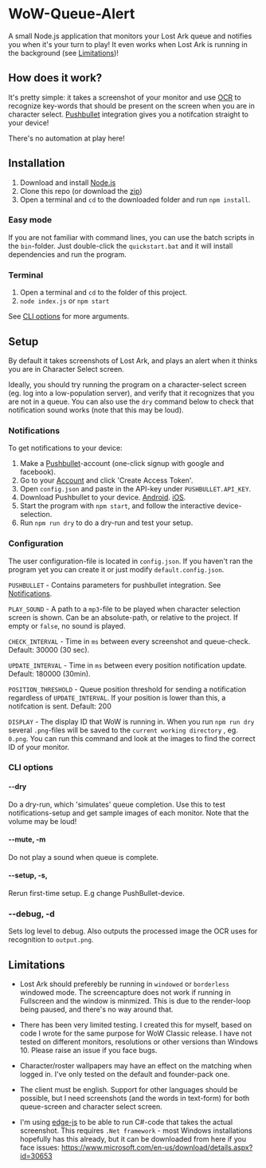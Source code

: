 # WoW-Queue-Alert

A small Node.js application that monitors your Lost Ark queue and notifies you when it's your turn to play! It even works when Lost Ark is running in the background (see [Limitations](#limitations))!

## How does it work?

It's pretty simple: it takes a screenshot of your monitor and use [OCR](https://github.com/tesseract-ocr/) to
recognize key-words that should be present on the screen when you are in character select. [Pushbullet](https://www.pushbullet.com/) integration gives you a notifcation straight to your device!

There's no automation at play here!

## Installation

1. Download and install [Node.js](https://nodejs.org/en/)
2. Clone this repo (or download the [zip](https://github.com/Birkbjo/WoW-Queue-Alert/archive/master.zip))
3. Open a terminal and `cd` to the downloaded folder and run `npm install`.

### Easy mode

If you are not familiar with command lines, you can use the batch scripts in the `bin`-folder.
Just double-click the `quickstart.bat` and it will install dependencies and run the program.

### Terminal

1. Open a terminal and `cd` to the folder of this project.
2. `node index.js` or `npm start`

See [CLI options](#cli-options) for more arguments.

## Setup

By default it takes screenshots of Lost Ark, and plays an alert when it thinks you are in Character Select screen.

Ideally, you should try running the program on a character-select screen (eg. log into a low-population server), and verify that it recognizes that you are not in a queue. You can also use the `dry` command below to check that notification sound works (note that this may be loud).

### Notifications

To get notifications to your device:

1. Make a [Pushbullet](https://www.pushbullet.com/)-account (one-click signup with google and facebook).
2. Go to your [Account](https://www.pushbullet.com/#settings/account) and click 'Create Access Token'.
3. Open `config.json` and paste in the API-key under `PUSHBULLET.API_KEY`.
4. Download Pushbullet to your device. [Android](https://play.google.com/store/apps/details?id=com.pushbullet.android&hl=en). [iOS](https://apps.apple.com/us/app/pushbullet/id810352052).
5. Start the program with `npm start`, and follow the interactive device-selection.
6. Run `npm run dry` to do a dry-run and test your setup.

### Configuration

The user configuration-file is located in `config.json`. If you haven't ran the program yet you can create it or just modify `default.config.json`.

`PUSHBULLET` - Contains parameters for pushbullet integration. See [Notifications](#notifications).

`PLAY_SOUND` - A path to a `mp3`-file to be played when character selection screen is shown. Can be an absolute-path, or relative to the project. If empty or `false`, no sound is played.

`CHECK_INTERVAL` - Time in `ms` between every screenshot and queue-check. Default: 30000 (30 sec).

`UPDATE_INTERVAL` - Time in `ms` between every position notification update. Default: 180000 (30min).

`POSITION_THRESHOLD` - Queue position threshold for sending a notification regardless of `UPDATE_INTERVAL`. If your position is lower than this, a notifcation is sent. Default: 200

`DISPLAY` - The display ID that WoW is running in. When you run `npm run dry` several `.png`-files will be saved to the `current working directory` , eg. `0.png`. You can run this command and look at the images to find the correct ID of your monitor.

### CLI options

#### --dry

Do a dry-run, which 'simulates' queue completion. Use this to test notifications-setup and get sample images of each monitor. Note that the volume may be loud!

#### --mute, -m

Do not play a sound when queue is complete.

#### --setup, -s,

Rerun first-time setup. E.g change PushBullet-device.

### --debug, -d

Sets log level to debug. Also outputs the processed image the OCR uses for recognition to `output.png`.

## Limitations

-   Lost Ark should preferebly be running in `windowed` or `borderless` windowed mode.
    The screencapture does not work if running in Fullscreen and the window is minmized. This is due to the render-loop being paused, and there's no way around that.

-   There has been very limited testing. I created this for myself, based on code I wrote for the same purpose for WoW Classic release. I have not tested on different monitors, resolutions or other versions than Windows 10. Please raise an issue if you face bugs.

-   Character/roster wallpapers may have an effect on the matching when logged in. I've only tested on the default and founder-pack one.

-   The client must be english. Support for other languages should be possible, but I need screenshots (and the words in text-form) for both queue-screen and character select screen.

-   I'm using [edge-js](https://www.npmjs.com/package/edge-js) to be able to run C#-code that takes the actual screenshot. This requires `.Net framework` - most Windows installations hopefully has this already, but it can be downloaded from here if you face issues: https://www.microsoft.com/en-us/download/details.aspx?id=30653

